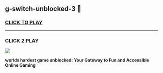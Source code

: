 
## g-switch-unblocked-3 👋
<h3>
<a href="https://premium.freeplayer.one?title=g-switch-unblocked-3&ref=14F">CLICK TO PLAY</a></h3>
<hr>

<h3>
<a href="https://premium.freeplayer.one?title=g-switch-unblocked-3&ref=14F">CLICK 2 PLAY</a>
  
</h3>

<a href="https://premium.freeplayer.one?title=g-switch-unblocked-3&ref=12F/"><img src="https://clearcache.store/games.png"></a>


**worlds hardest game unblocked: Your Gateway to Fun and Accessible Online Gaming**
